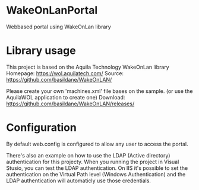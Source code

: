 # WakeOnLanPortal
Webbased portal using WakeOnLan library

# Library usage
This project is based on the Aquila Technology WakeOnLan library
Homepage: https://wol.aquilatech.com/
Source: https://github.com/basildane/WakeOnLAN/

Please create your own 'machines.xml' file bases on the sample.
(or use the AquilaWOL application to create one)
Download: https://github.com/basildane/WakeOnLAN/releases/

# Configuration
By default web.config is configured to allow any user to access the portal.

There's also an example on how to use the LDAP (Active directory) authentication for this projecty.
When you running the project in Visual Stusio, you can test the LDAP authentication.
On IIS it's possible to set the authentication on the Virtual Path level (Windows Authentication) and the LDAP authentication will automaticly use those credentials.
